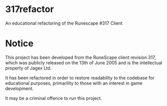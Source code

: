 317refactor
===========

An educational refactoring of the Runescape #317 Client

# Notice

This project has been developed from the RuneScape client revision 317, which was publicly released on the 13th of June 2005 and is the intellectual property of Jagex Ltd.

It has been refactored in order to restore readability to the codebase for educational purposes, primarility to those with an interest in game development.

It may be a criminal offence to run this project.
